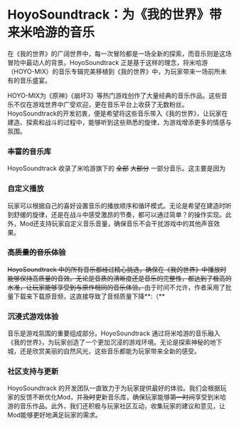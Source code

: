 # HoyoSoundtrack：为《我的世界》带来米哈游的音乐

在《我的世界》的广阔世界中，每一次冒险都是一场全新的探索，而音乐则是这场冒险中最动人的背景。HoyoSoundtrack 正是基于这样的理念，将米哈游（HOYO-MIX）的音乐专辑完美移植到《我的世界》中，为玩家带来一场前所未有的音乐盛宴。


HOYO-MIX为《原神》《崩坏3》等热门游戏创作了大量经典的音乐作品。这些音乐不仅在游戏世界中广受欢迎，更在音乐平台上收获了无数粉丝。HoyoSoundtrack的开发初衷，便是希望将这些音乐带入《我的世界》，让玩家在建造、探索和战斗的过程中，能够听到这些熟悉的旋律，为游戏增添更多的情感与氛围。


### ~~丰富~~的音乐库
HoyoSoundtrack 收录了米哈游旗下的 ~~全部~~ ~~大部分~~ 一部分音乐。这主要是因为

### 自定义播放
玩家可以根据自己的喜好设置音乐的播放顺序和循环模式。无论是希望在建造时听到舒缓的旋律，还是在战斗中感受激昂的节奏，都可以通过简单？的操作实现。此外，Mod还支持玩家自定义音乐音量，确保音乐不会干扰游戏中的其他声音效果。

### ~~高质量的音乐体验~~
~~HoyoSoundtrack 中的所有音乐都经过精心挑选，确保在《我的世界》中播放时能够保持高质量的音效。无论是音质的清晰度还是音乐的完整性，都达到了极高的水准，让玩家能够享受到与原作相同的音乐体验。~~由于时间不允许，作者采用了批量下载来下载原音频，这直接导致了音频质量下降**:（**

### 沉浸式游戏体验
音乐是游戏氛围的重要组成部分。HoyoSoundtrack 通过将米哈游的音乐融入《我的世界》，为玩家创造了一个更加沉浸的游戏环境。无论是探索神秘的地下城，还是欣赏美丽的自然风光，这些音乐都能为玩家带来全新的感受。

### 社区支持与更新
HoyoSoundtrack 的开发团队一直致力于为玩家提供最好的体验。我们会根据玩家的反馈不断优化Mod，并~~及时~~更新音乐库，确保玩家能够~~第一时间~~享受到米哈游的音乐作品。此外，我们还积极与玩家社区互动，收集玩家的建议和意见，让Mod能够更好地满足玩家的需求。
